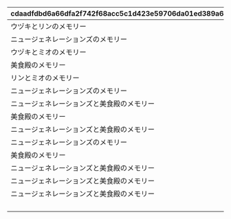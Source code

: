 |cdaadfdbd6a66dfa2f742f68acc5c1d423e59706da01ed389a68ae2a1d02a2d7|f7551a1b44be0077f0c2c3fa0e0658dca2080ab1c75ae7350dc7adfcf145e6db|3b823fce4154d9abbda90be0ac86899504988326050bf5d109fd9a9ec5930c08|68531bc576edc22864c73e30dfe74d3fa1529aa8f70b3ac9691db82df1f19d6b|bfe38591e12b166cee370a9a36a52d966e9cc546cbc45855353b257a174af5d0|178ff97d6a15ac1f09567ad6489f148eb17e6d97c6e4f8a9acbb8203f9d6f34a|5081578d635167a32995952063ef88c5d4cee6a0edf2ca36bc646cd2339cc6f8|a2e2c23f87b874ec8615cbea98768a550848a54399a58178a103d68f37f28946|2d2f398e6298ed17b70f3c3794f24edeb0afee6a96c1987f53861e119a8a35de|ca2e9598b0b2d5339d8f11202002b51ca583356bfddb2fc9a51e4bbf74e74589|
| --- | --- | --- | --- | --- | --- | --- | --- | --- | --- |
|ウヅキとリンのメモリー|0|0|1|7001|10062|0|0|0|10062103|
|ニュージェネレーションズのメモリー|0|0|2|7002|10062|0|0|0|10062107|
|ウヅキとミオのメモリー|0|0|4|7003|10062|0|0|0|10062107|
|美食殿のメモリー|0|0|6|7004|10062|0|0|0|10062111|
|リンとミオのメモリー|0|0|7|7005|10062|0|0|0|10062111|
|ニュージェネレーションズのメモリー|0|0|8|7006|10062|0|0|0|10062111|
|ニュージェネレーションズと美食殿のメモリー|0|0|9|7007|10062|0|0|0|10062115|
|美食殿のメモリー|0|0|10|7008|10062|0|0|0|10062115|
|ニュージェネレーションズと美食殿のメモリー|0|0|14|7009|10063|0|0|0|10063111|
|ニュージェネレーションズのメモリー|0|0|3|7102|10062|0|0|0|10062107|
|美食殿のメモリー|0|0|5|7103|10062|0|0|0|10062107|
|ニュージェネレーションズと美食殿のメモリー|0|0|11|7104|10062|0|0|0|10062115|
|ニュージェネレーションズと美食殿のメモリー|0|0|12|7105|10063|0|0|0|10063111|
|ニュージェネレーションズと美食殿のメモリー|0|0|13|7106|10063|0|0|0|10063111|
||1|0|15|7201|10062|1|7|2405|10062103|